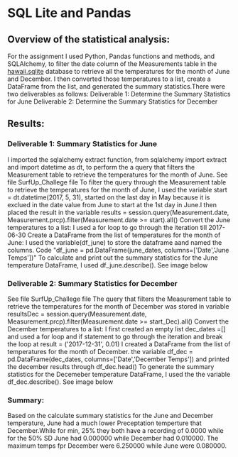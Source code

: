 # SQL Lite and Pandas
## Overview of the statistical analysis:
For the assignment I used Python, Pandas functions and methods, and SQLAlchemy, to filter the date column of the Measurements table in the [hawaii.sqlite](https://github.com/Judyhm2/Pandas_Module_4/blob/main/surfs_up/hawaii.sqlite) database to retrieve all the temperatures for the month of June and December. I then converted those temperatures to a list, create a DataFrame from the list, and generated the summary statistics.There were two deliverables as follows:
Deliverable 1: Determine the Summary Statistics for June
Deliverable 2: Determine the Summary Statistics for December
## Results:
### Deliverable 1: Summary Statistics for June
I imported the sqlalchemy extract function, from sqlalchemy import extract and import datetime as dt, to perform the a query that filters the Measurement table to retrieve the temperatures for the month of June.
See file SurfUp_Challege file
To filter the query through the Measurement table to retrieve the temperatures for the month of June, I used the variable start = dt.datetime(2017, 5, 31), started on the last day in May because it is exclued in the date value from June to start at the 1st day in June.I then placed the result in the variable results = session.query(Measurement.date, Measurement.prcp).filter(Measurement.date >= start).all()
Convert the June temperatures to a list: I used a for loop to go through the iteration till 2017-06-30
Create a DataFrame from the list of temperatures for the month of June: I used the variable(df_june) to store the dataframe aand named the columns. Code "df_june = pd.DataFrame(june_dates, columns=['Date','June Temps'])"
To calculate and print out the summary statistics for the June temperature DataFrame, I used df_june.describe(). See image below 
### Deliverable 2: Summary Statistics for December
See file SurfUp_Challege file
The query that filters the Measurement table to retrieve the temperatures for the month of December was stored in variable resultsDec = session.query(Measurement.date, Measurement.prcp).filter(Measurement.date >= start_Dec).all()
Convert the December temperatures to a list: I first created an empty list dec_dates =[] and used a for loop and if statement to go through the iteration and break the loop at result = ('2017-12-31', 0.01)
I created a DataFrame from the list of temperatures for the month of December. the variable df_dec = pd.DataFrame(dec_dates, columns=['Date','December Temps']) and printed the december results through df_dec.head()
To generate the summary statistics for the Decemeber temperature DataFrame, I used the the variable df_dec.describe(). See image below

### Summary:
Based on the calculate summary statistics for the June and December temperature, June had a much lower Preceptation temperture that December.While for min, 25% they both have a recording of 0.0000 while for the 50% SD June had 0.000000 while December had 0.010000. The maximum temps fpr December were 6.250000 while June were 0.080000.
